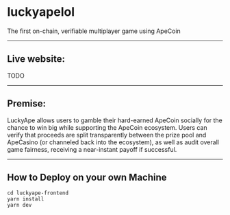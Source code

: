 # luckyapelol

The first on-chain, verifiable multiplayer game using ApeCoin

----
## Live website: 

TODO

---


## Premise: 

LuckyApe allows users to gamble their hard-earned ApeCoin socially for the chance to win big while supporting the ApeCoin ecosystem. Users can verify that proceeds are split transparently between the prize pool and ApeCasino (or channeled back into the ecosystem), as well as audit overall game fairness, receiving a near-instant payoff if successful.

---


## How to Deploy on your own Machine

```
cd luckyape-frontend
yarn install
yarn dev
```
